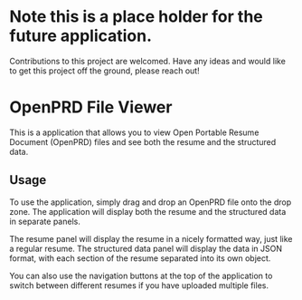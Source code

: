 # Note this is a place holder for the future application. 

Contributions to this project are welcomed. Have any ideas and would like to get this project off the ground, please reach out!

# OpenPRD File Viewer

This is a application that allows you to view Open Portable Resume Document (OpenPRD) files and see both the resume and the structured data.

## Usage

To use the application, simply drag and drop an OpenPRD file onto the drop zone. The application will display both the resume and the structured data in separate panels.

The resume panel will display the resume in a nicely formatted way, just like a regular resume. The structured data panel will display the data in JSON format, with each section of the resume separated into its own object.

You can also use the navigation buttons at the top of the application to switch between different resumes if you have uploaded multiple files.

